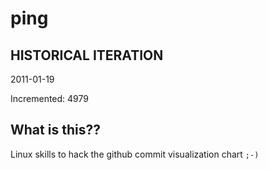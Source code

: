 # ping

## HISTORICAL ITERATION
2011-01-19

Incremented: 4979

## What is this?? 
Linux skills to hack the github commit visualization chart `;-)`
